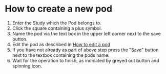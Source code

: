 # How to create a new pod

1. Enter the Study which the Pod belongs to.
1. Click the square containing a plus symbol.
1. Name the pod via the text box in the upper left corner next to the save button.
1. Edit the pod as described in [How to edit a pod](./how-to-edit-a-pod.md)
1. If you have not already as part of above step press the "Save" button next to the textbox containing the pods name.
1. Wait for the operation to finish, as indicated by greyed out button and spinning icon.
